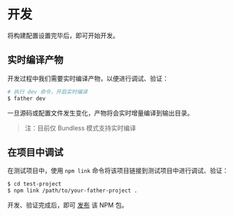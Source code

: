 # 开发

将构建配置设置完毕后，即可开始开发。

## 实时编译产物

开发过程中我们需要实时编译产物，以便进行调试、验证：

```bash
# 执行 dev 命令，开启实时编译
$ father dev
```

一旦源码或配置文件发生变化，产物将会实时增量编译到输出目录。

> 注：目前仅 Bundless 模式支持实时编译

## 在项目中调试

在测试项目中，使用 `npm link` 命令将该项目链接到测试项目中进行调试、验证：

```bash
$ cd test-project
$ npm link /path/to/your-father-project .
```

开发、验证完成后，即可 [发布](./release.md) 该 NPM 包。
